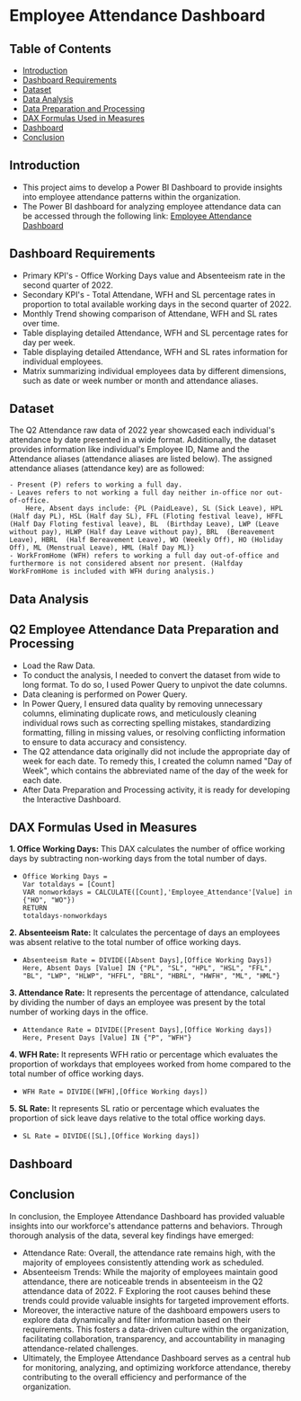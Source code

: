 # Employee Attendance Dashboard


## Table of Contents
* [Introduction](#Introduction)
* [Dashboard Requirements](#Dashboard-Requirements)
* [Dataset](#Dataset)
* [Data Analysis](#Data-Analysis)
* [Data Preparation and Processing](#Q2-Employee-Attendance-Data-Preparation-and-Processing)
* [DAX Formulas Used in Measures](#DAX-Formulas-Used-in-Measures)
* [Dashboard](#Dashboard)
* [Conclusion](#Conclusion)
  
## Introduction
* This project aims to develop a Power BI Dashboard to provide insights into employee attendance patterns within the organization.
* The Power BI dashboard for analyzing employee attendance data can be accessed through the following link: [Employee Attendance Dashboard](https://github.com/RadhikaDeshpande1010/Power-BI-Employee-Attendance-Dashboard/blob/main/SRC/Attendance_Report.pbix)

## Dashboard Requirements
* Primary KPI's - Office Working Days value and Absenteeism rate in the second quarter of 2022.
* Secondary KPI's - Total Attendane, WFH and SL percentage rates in proportion to total available working days in the second quarter of 2022.
* Monthly Trend showing comparison of Attendane, WFH and SL rates over time.
* Table displaying detailed Attendance, WFH and SL percentage rates for day per week.
* Table displaying detailed Attendance, WFH and SL rates information for individual employees.
* Matrix summarizing individual employees data by different dimensions, such as date or week number or month and attendance aliases.

## Dataset
The Q2 Attendance raw data of 2022 year showcased each individual's attendance by date presented in a wide format. Additionally, the dataset provides information like individual's Employee ID, Name and the Attendance aliases (attendance aliases are listed below).
The assigned attendance aliases (attendance key) are as followed:

```
- Present (P) refers to working a full day.
- Leaves refers to not working a full day neither in-office nor out-of-office.
    Here, Absent days include: {PL (PaidLeave), SL (Sick Leave), HPL (Half day PL), HSL (Half day SL), FFL (Floting festival leave), HFFL (Half Day Floting festival leave), BL  (Birthday Leave), LWP (Leave without pay), HLWP (Half day Leave without pay), BRL  (Bereavement Leave), HBRL  (Half Bereavement Leave), WO (Weekly Off), HO (Holiday Off), ML (Menstrual Leave), HML (Half Day ML)}
- WorkFromHome (WFH) refers to working a full day out-of-office and furthermore is not considered absent nor present. (Halfday WorkFromHome is included with WFH during analysis.)
```

## Data Analysis

## Q2 Employee Attendance Data Preparation and Processing 
* Load the Raw Data.
* To conduct the analysis, I needed to convert the dataset from wide to long format. To do so, I used Power Query to unpivot the date columns.
* Data cleaning is performed on Power Query.
* In Power Query, I ensured data quality by removing unnecessary columns, eliminating duplicate rows, and meticulously cleaning individual rows such as correcting spelling mistakes, standardizing formatting, filling in missing values, or resolving conflicting information to ensure to data accuracy and consistency.
* The Q2 attendance data originally did not include the appropriate day of week for each date. To remedy this, I created the column named "Day of Week", which contains the abbreviated  name of the day of the week for each date.
* After Data Preparation and Processing activity, it is ready for developing the Interactive Dashboard.
  
## DAX Formulas Used in Measures

**1. Office Working Days:** This DAX calculates the number of office working days by subtracting non-working days from the total number of days.
* ```
  Office Working Days =
  Var totaldays = [Count]
  VAR nonworkdays = CALCULATE([Count],'Employee_Attendance'[Value] in {"HO", "WO"})
  RETURN
  totaldays-nonworkdays
  ```

**2. Absenteeism  Rate:**  It calculates the percentage of days an employees was absent relative to the total number of office working days.
 * ```
   Absenteeism Rate = DIVIDE([Absent Days],[Office Working Days])
   Here, Absent Days [Value] IN {"PL", "SL", "HPL", "HSL", "FFL", "BL", "LWP", "HLWP", "HFFL", "BRL", "HBRL", "HWFH", "ML", "HML"}
   ```
   
 **3. Attendance Rate:** It represents the percentage of attendance, calculated by dividing the number of days an employee was present by the total number of working days in the office.
 * ```
   Attendance Rate = DIVIDE([Present Days],[Office Working days])
   Here, Present Days [Value] IN {"P", "WFH"}
   ```

 **4. WFH Rate:** It represents WFH ratio or percentage which evaluates the proportion of workdays that employees worked from home compared to the total number of office working days.
 * ```
   WFH Rate = DIVIDE([WFH],[Office Working days])
   ```

 **5. SL Rate:** It represents SL ratio or percentage which evaluates the proportion of sick leave days relative to the total office working days.
 * ```
   SL Rate = DIVIDE([SL],[Office Working days])
   ```

## Dashboard


## Conclusion
In conclusion, the Employee Attendance Dashboard has provided valuable insights into our workforce's attendance patterns and behaviors. Through thorough analysis of the data, several key findings have emerged:
* Attendance Rate: Overall, the attendance rate remains high, with the majority of employees consistently attending work as scheduled.
* Absenteeism Trends: While the majority of employees maintain good attendance, there are noticeable trends in absenteeism in the Q2 attendance data of 2022. F Exploring the root causes behind these trends could provide valuable insights for targeted improvement efforts.
* Moreover, the interactive nature of the dashboard empowers users to explore data dynamically and filter information based on their requirements. This fosters a data-driven culture within the organization, facilitating collaboration, transparency, and accountability in managing attendance-related challenges.
* Ultimately, the Employee Attendance Dashboard serves as a central hub for monitoring, analyzing, and optimizing workforce attendance, thereby contributing to the overall efficiency and performance of the organization.
